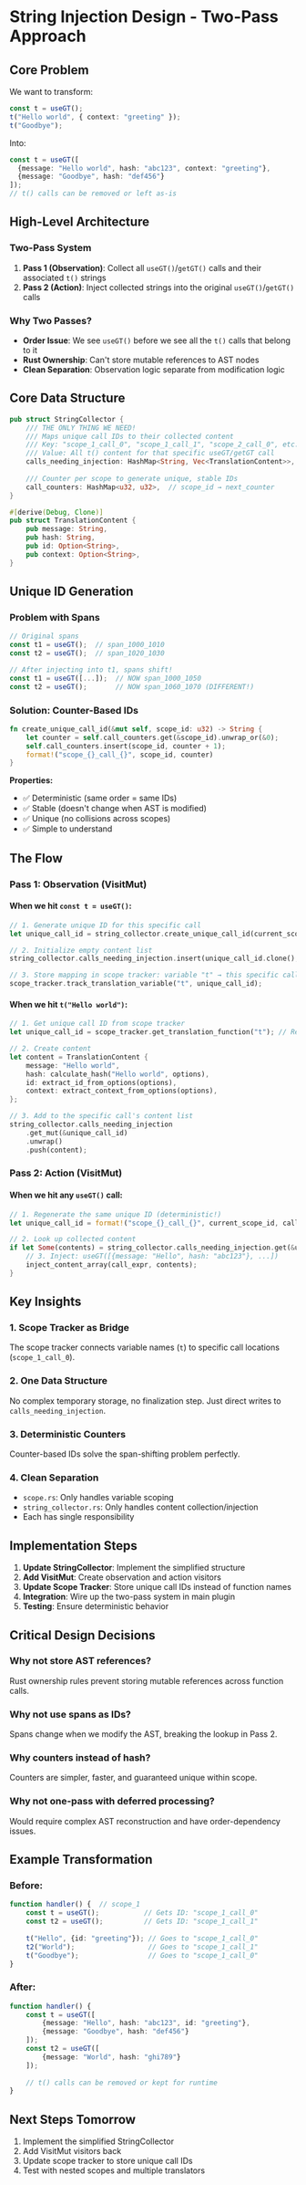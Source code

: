 # String Injection Design - Two-Pass Approach

## Core Problem
We want to transform:
```typescript
const t = useGT();
t("Hello world", { context: "greeting" });
t("Goodbye");
```

Into:
```typescript
const t = useGT([
  {message: "Hello world", hash: "abc123", context: "greeting"},
  {message: "Goodbye", hash: "def456"}
]);
// t() calls can be removed or left as-is
```

## High-Level Architecture

### Two-Pass System
1. **Pass 1 (Observation)**: Collect all `useGT()`/`getGT()` calls and their associated `t()` strings
2. **Pass 2 (Action)**: Inject collected strings into the original `useGT()`/`getGT()` calls

### Why Two Passes?
- **Order Issue**: We see `useGT()` before we see all the `t()` calls that belong to it
- **Rust Ownership**: Can't store mutable references to AST nodes
- **Clean Separation**: Observation logic separate from modification logic

## Core Data Structure

```rust
pub struct StringCollector {
    /// THE ONLY THING WE NEED!
    /// Maps unique call IDs to their collected content
    /// Key: "scope_1_call_0", "scope_1_call_1", "scope_2_call_0", etc.
    /// Value: All t() content for that specific useGT/getGT call
    calls_needing_injection: HashMap<String, Vec<TranslationContent>>,
    
    /// Counter per scope to generate unique, stable IDs
    call_counters: HashMap<u32, u32>,  // scope_id → next_counter
}

#[derive(Debug, Clone)]
pub struct TranslationContent {
    pub message: String,
    pub hash: String,
    pub id: Option<String>,
    pub context: Option<String>,
}
```

## Unique ID Generation

### Problem with Spans
```typescript
// Original spans
const t1 = useGT();  // span_1000_1010
const t2 = useGT();  // span_1020_1030

// After injecting into t1, spans shift!
const t1 = useGT([...]);  // NOW span_1000_1050
const t2 = useGT();       // NOW span_1060_1070 (DIFFERENT!)
```

### Solution: Counter-Based IDs
```rust
fn create_unique_call_id(&mut self, scope_id: u32) -> String {
    let counter = self.call_counters.get(&scope_id).unwrap_or(&0);
    self.call_counters.insert(scope_id, counter + 1);
    format!("scope_{}_call_{}", scope_id, counter)
}
```

**Properties:**
- ✅ Deterministic (same order = same IDs)
- ✅ Stable (doesn't change when AST is modified)
- ✅ Unique (no collisions across scopes)
- ✅ Simple to understand

## The Flow

### Pass 1: Observation (VisitMut)

#### When we hit `const t = useGT()`:
```rust
// 1. Generate unique ID for this specific call
let unique_call_id = string_collector.create_unique_call_id(current_scope_id);

// 2. Initialize empty content list
string_collector.calls_needing_injection.insert(unique_call_id.clone(), Vec::new());

// 3. Store mapping in scope tracker: variable "t" → this specific call
scope_tracker.track_translation_variable("t", unique_call_id);
```

#### When we hit `t("Hello world")`:
```rust
// 1. Get unique call ID from scope tracker
let unique_call_id = scope_tracker.get_translation_function("t"); // Returns "scope_1_call_0"

// 2. Create content
let content = TranslationContent {
    message: "Hello world",
    hash: calculate_hash("Hello world", options),
    id: extract_id_from_options(options),
    context: extract_context_from_options(options),
};

// 3. Add to the specific call's content list
string_collector.calls_needing_injection
    .get_mut(&unique_call_id)
    .unwrap()
    .push(content);
```

### Pass 2: Action (VisitMut)

#### When we hit any `useGT()` call:
```rust
// 1. Regenerate the same unique ID (deterministic!)
let unique_call_id = format!("scope_{}_call_{}", current_scope_id, call_counter);

// 2. Look up collected content
if let Some(contents) = string_collector.calls_needing_injection.get(&unique_call_id) {
    // 3. Inject: useGT([{message: "Hello", hash: "abc123"}, ...])
    inject_content_array(call_expr, contents);
}
```

## Key Insights

### 1. Scope Tracker as Bridge
The scope tracker connects variable names (`t`) to specific call locations (`scope_1_call_0`).

### 2. One Data Structure
No complex temporary storage, no finalization step. Just direct writes to `calls_needing_injection`.

### 3. Deterministic Counters
Counter-based IDs solve the span-shifting problem perfectly.

### 4. Clean Separation
- `scope.rs`: Only handles variable scoping
- `string_collector.rs`: Only handles content collection/injection
- Each has single responsibility

## Implementation Steps

1. **Update StringCollector**: Implement the simplified structure
2. **Add VisitMut**: Create observation and action visitors  
3. **Update Scope Tracker**: Store unique call IDs instead of function names
4. **Integration**: Wire up the two-pass system in main plugin
5. **Testing**: Ensure deterministic behavior

## Critical Design Decisions

### Why not store AST references?
Rust ownership rules prevent storing mutable references across function calls.

### Why not use spans as IDs?
Spans change when we modify the AST, breaking the lookup in Pass 2.

### Why counters instead of hash?
Counters are simpler, faster, and guaranteed unique within scope.

### Why not one-pass with deferred processing?
Would require complex AST reconstruction and have order-dependency issues.

## Example Transformation

### Before:
```typescript
function handler() {  // scope_1
    const t = useGT();           // Gets ID: "scope_1_call_0"
    const t2 = useGT();          // Gets ID: "scope_1_call_1"
    
    t("Hello", {id: "greeting"}); // Goes to "scope_1_call_0"
    t2("World");                  // Goes to "scope_1_call_1"
    t("Goodbye");                 // Goes to "scope_1_call_0"
}
```

### After:
```typescript
function handler() {
    const t = useGT([
        {message: "Hello", hash: "abc123", id: "greeting"},
        {message: "Goodbye", hash: "def456"}
    ]);
    const t2 = useGT([
        {message: "World", hash: "ghi789"}
    ]);
    
    // t() calls can be removed or kept for runtime
}
```

## Next Steps Tomorrow
1. Implement the simplified StringCollector
2. Add VisitMut visitors back
3. Update scope tracker to store unique call IDs
4. Test with nested scopes and multiple translators